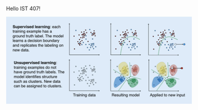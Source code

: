 Hello IST 407!

![Wikimedia commons image explaining the difference between supervised and unsupervised ML](https://github.com/dmdigrande/dmdigrande.github.io/blob/main/image.webp)

